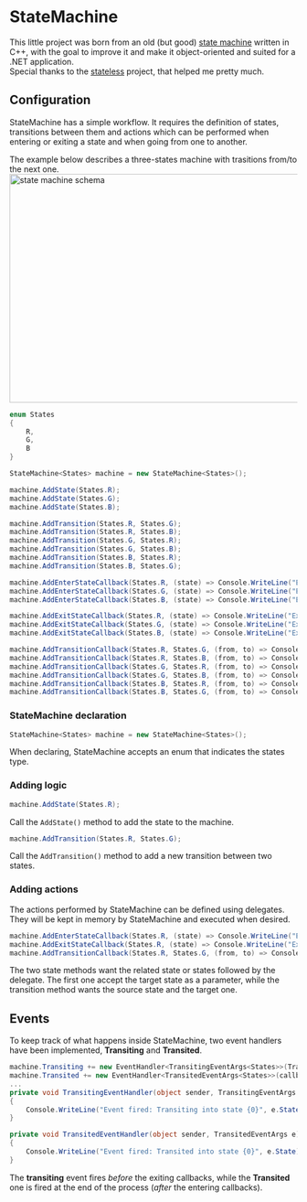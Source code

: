 # StateMachine
This little project was born from an old (but good) <a href="https://en.wikipedia.org/wiki/Finite-state_machine">state machine</a> written in C++, with the goal to improve it and make it object-oriented and suited for a .NET application.<br />
Special thanks to the [stateless](https://github.com/nblumhardt/stateless) project, that helped me pretty much.

## Configuration
StateMachine has a simple workflow. It requires the definition of states, transitions between them and actions which can be performed when entering or exiting a state and when going from one to another.

The example below describes a three-states machine with trasitions from/to the next one.
<img src="http://i61.tinypic.com/raugrs.png" alt="state machine schema" width="600" height="400" />
```C#
enum States
{
    R,
    G,
    B
}

StateMachine<States> machine = new StateMachine<States>();

machine.AddState(States.R);
machine.AddState(States.G);
machine.AddState(States.B);

machine.AddTransition(States.R, States.G);
machine.AddTransition(States.R, States.B);
machine.AddTransition(States.G, States.R);
machine.AddTransition(States.G, States.B);
machine.AddTransition(States.B, States.R);
machine.AddTransition(States.B, States.G);

machine.AddEnterStateCallback(States.R, (state) => Console.WriteLine("Entering state {0}", state));
machine.AddEnterStateCallback(States.G, (state) => Console.WriteLine("Entering state {0}", state));
machine.AddEnterStateCallback(States.B, (state) => Console.WriteLine("Entering state {0}", state));

machine.AddExitStateCallback(States.R, (state) => Console.WriteLine("Exiting state {0}", state));
machine.AddExitStateCallback(States.G, (state) => Console.WriteLine("Exiting state {0}", state));
machine.AddExitStateCallback(States.B, (state) => Console.WriteLine("Exiting state {0}", state));

machine.AddTransitionCallback(States.R, States.G, (from, to) => Console.WriteLine("Going from {0} to {1}", from, to));
machine.AddTransitionCallback(States.R, States.B, (from, to) => Console.WriteLine("Going from {0} to {1}", from, to));
machine.AddTransitionCallback(States.G, States.R, (from, to) => Console.WriteLine("Going from {0} to {1}", from, to));
machine.AddTransitionCallback(States.G, States.B, (from, to) => Console.WriteLine("Going from {0} to {1}", from, to));
machine.AddTransitionCallback(States.B, States.R, (from, to) => Console.WriteLine("Going from {0} to {1}", from, to));
machine.AddTransitionCallback(States.B, States.G, (from, to) => Console.WriteLine("Going from {0} to {1}", from, to));
```

### StateMachine declaration
```C#
StateMachine<States> machine = new StateMachine<States>();
```
When declaring, StateMachine accepts an enum that indicates the states type.

### Adding logic
```C#
machine.AddState(States.R);
```
Call the `AddState()` method to add the state to the machine.

```C#
machine.AddTransition(States.R, States.G);
```
Call the `AddTransition()` method to add a new transition between two states.

### Adding actions
The actions performed by StateMachine can be defined using delegates. They will be kept in memory by StateMachine and executed when desired.<br />
```C#
machine.AddEnterStateCallback(States.R, (state) => Console.WriteLine("Entering state {0}", state));
machine.AddExitStateCallback(States.R, (state) => Console.WriteLine("Exiting state {0}", state));
machine.AddTransitionCallback(States.R, States.G, (from, to) => Console.WriteLine("Going from {0} to {1}", from, to));
```
The two state methods want the related state or states followed by the delegate. The first one accept the target state as a parameter, while the transition method wants the source state and the target one.

## Events

To keep track of what happens inside StateMachine, two event handlers have been implemented, **Transiting** and **Transited**.
```C#
machine.Transiting += new EventHandler<TransitingEventArgs<States>>(TransitingEventHandler);
machine.Transited += new EventHandler<TransitedEventArgs<States>>(callbacks.TransitedEventHandler);
...
private void TransitingEventHandler(object sender, TransitingEventArgs e)
{
    Console.WriteLine("Event fired: Transiting into state {0}", e.State);
}

private void TransitedEventHandler(object sender, TransitedEventArgs e)
{
    Console.WriteLine("Event fired: Transited into state {0}", e.State);
}

```
The **transiting** event fires *before* the exiting callbacks, while the **Transited** one is fired at the end of the process (*after* the entering callbacks).
